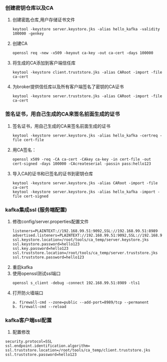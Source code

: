### 创建密钥仓库以及CA
1. 创建密匙仓库,用户存储证书文件
    ```text
    keytool -keystore server.keystore.jks -alias hello_kafka -validity 100000 -genkey
    ```
2. 创建CA
    ```text
    openssl req -new -x509 -keyout ca-key -out ca-cert -days 100000
    ```
3. 将生成的CA添加到客户端信任库
    ```text
    keytool -keystore client.truststore.jks -alias CARoot -import -file ca-cert
    ```
4. 为broker提供信任库以及所有客户端签名了密钥的CA证书
    ```text
    keytool -keystore server.truststore.jks -alias CARoot -import -file ca-cert
    ```
### 签名证书，用自己生成的CA来签名前面生成的证书
1. 签名证书，用自己生成的CA来签名前面生成的证书
    ```text
    keytool -keystore server.keystore.jks -alias hello_kafka -certreq -file cert-file
    ```
2. 用CA签名：
   ```text
   openssl x509 -req -CA ca-cert -CAkey ca-key -in cert-file -out cert-signed -days 100000 -CAcreateserial -passin pass:hello123
   ```
3. 导入CA的证书和已签名的证书到密钥仓库
   ```text
   keytool -keystore server.keystore.jks -alias CARoot -import -file ca-cert
   keytool -keystore server.keystore.jks -alias hello_kafka -import -file cert-signed
   ```
### kafka集成ssl (服务端配置)
1. 修改config/server.properties配置文件
   ```text
   listeners=PLAINTEXT://192.168.99.51:9092,SSL://192.168.99.51:8989
   advertised.listeners=PLAINTEXT://192.168.99.51:9092,SSL://192.168.99.51:8989
   ssl.keystore.location=/root/tools/ca_temp/server.keystore.jks
   ssl.keystore.password=hello123
   ssl.key.password=hello123
   ssl.truststore.location=/root/tools/ca_temp/server.truststore.jks
   ssl.truststore.password=hello123
   ```
2. 重启kafka
3. 使用openssl测试ssl端口
   ```text
   openssl s_client -debug -connect 192.168.99.51:8989 -tls1
   ```
4. 打开防火墙端口
   ```text
   a. firewall-cmd --zone=public --add-port=8989/tcp --permanent
   b. firewall-cmd --reload
   ```
### kafka客户端ssl配置
1. 配置修改
```text
security.protocol=SSL
ssl.endpoint.identification.algorithm=
ssl.truststore.location=/root/tools/ca_temp/client.truststore.jks
ssl.truststore.password=hello123
```